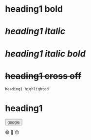 # **heading1 bold**
# _heading1 italic_
# ***heading1 italic bold***
# ~~heading1 cross off~~ 

```heading1 highlighted ```

# heading1 
<button><a href="http://www.google.com">google </a></button>

:smile:
:dog:
:angry:

